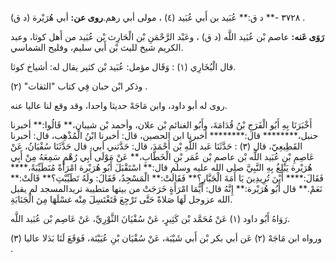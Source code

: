 ٣٧٢٨ -** د ق:** عُبَيد بن أَبي عُبَيد (٤) ، مولى أبي رهم.**روى عن:** أبي هُرَيْرة (د ق) .

**رَوَى عَنه:** عاصم بْن عُبَيد اللَّه (د ق) ، وعَبْد الرَّحْمَنِ بْن الْحَارِث بْن عُبَيد من أَهل كوثا، وعبد الكريم شيخ لليث بْن أَبي سليم، وفليح الشماسي.

قال الْبُخَارِي (١) : وَقَال مؤمل: عُبَيد بْن كثير يقال له: أشياخ كوثا.

وذكر ابْن حبان فِي كتاب "الثقات" (٢) .

روى له أبو داود، وابن مَاجَهْ حديثا واحدا، وقد وقع لنا عاليا عنه.

أَخْبَرَنَا بِهِ أَبُو الْفَرَجِ بْنُ قُدَامَةَ، وأَبُو الغنائم بْن علان، وأحمد بْن شيبان،** قَالُوا:** أخبرنا حنبل،******** قال:******** أخبرنا ابن الحصين، قال: أخبرنا ابْنُ الْمُذْهِب، قال: أخبرنا القَطِيعِيّ، قال (٣) : حَدَّثَنَا عَبد اللَّهِ بْن أَحْمَدَ، قال: حَدَّثني أبي، قال حَدَّثَنَا سُفْيَانُ، عَنْ عَاصِمِ بْنِ عُبَيد اللَّه بْن عاصم بْن عُمَر بْنِ الْخَطَّابِ،** عَنْ مَوْلَى أَبِي رُهْمٍ سَمِعَهُ مِنْ أَبِي هُرَيْرة يَبْلِغُ بِهِ النَّبِيَّ صلى الله عليه وسلم قال:** اسْتَقْبَلَ أَبُو هُرَيْرة امْرَأَةً مُتَطَيِّبَةً،**** فَقَالَ:**** أَيْنَ تُرِيدِينَ يَا أَمَةَ الْجَبَّارِ؟** فَقَالَتْ:** الْمَسْجِدُ، فَقَالَ: ولَهُ تَطَيِّبْتِ؟** قَالَتْ:** نَعَمْ.** قال أَبُو هُرَيْرة:** إِنَّهُ قال: أَيُّمَا امْرَأَةٍ خَرَجَتْ من بيتها متطيبة تريدالمسجد لم يقبل الله عزوجل لَهَا صَلاةً حَتَّى تَرْجِعَ فَتَغْتَسِلَ مِنْه غسْلَهَا مِنَ الْجَنَابَةِ.

رَوَاهُ أَبُو داود (١) عَنْ مُحَمَّد بْن كَثِيرٍ، عَنْ سُفْيَانَ الثَّوْرِيِّ، عَنْ عَاصِم بْن عُبَيد اللَّه.

ورواه ابن مَاجَهْ (٢) عَن أبي بكر بْن أَبي شَيْبَة، عَنْ سُفْيَان بْنِ عُيَيْنَة، فَوَقَعَ لَنَا بَدَلا عاليا (٣) .
